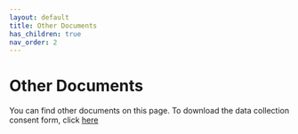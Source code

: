 ```yaml
---
layout: default
title: Other Documents
has_children: true
nav_order: 2
---
```


# Other Documents

You can find other documents on this page. To download the data collection consent form, click [here](consent_form_for_data_collection.pdf)

